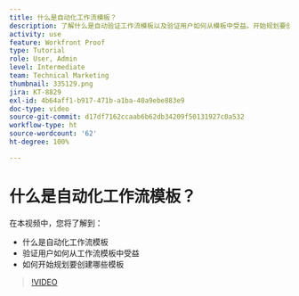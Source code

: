 ```yaml
---
title: 什么是自动化工作流模板？
description: 了解什么是自动验证工作流模板以及验证用户如何从模板中受益。开始规划要创建哪些模板。
activity: use
feature: Workfront Proof
type: Tutorial
role: User, Admin
level: Intermediate
team: Technical Marketing
thumbnail: 335129.png
jira: KT-8829
exl-id: 4b64aff1-b917-471b-a1ba-40a9ebe883e9
doc-type: video
source-git-commit: d17df7162ccaab6b62db34209f50131927c0a532
workflow-type: ht
source-wordcount: '62'
ht-degree: 100%

---
```


# 什么是自动化工作流模板？

在本视频中，您将了解到：

* 什么是自动化工作流模板
* 验证用户如何从工作流模板中受益
* 如何开始规划要创建哪些模板

>[!VIDEO](https://video.tv.adobe.com/v/335129/?quality=12&learn=on&enablevpops)

<!---
Learn More Icon
Automated workflow overview
Create and manage Automated Workflow templates
Configure a proof
--->
